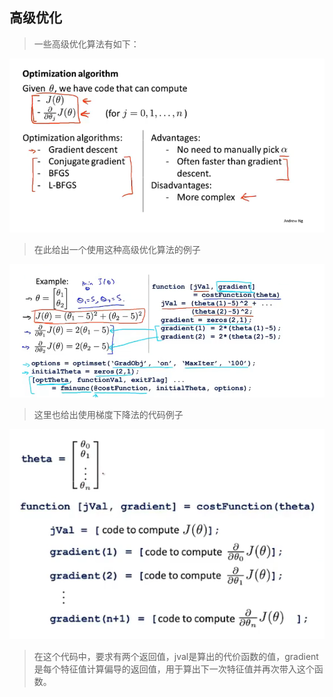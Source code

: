 ## 高级优化

> 一些高级优化算法有如下：

![](picture/一些高级优化算法.png)

> 在此给出一个使用这种高级优化算法的例子

![](picture/一次代码实现的例子.png)

> 这里也给出使用梯度下降法的代码例子

![](picture/梯度下降法的代码实现实例.png)

> 在这个代码中，要求有两个返回值，jval是算出的代价函数的值，gradient是每个特征值计算偏导的返回值，用于算出下一次特征值并再次带入这个函数。


